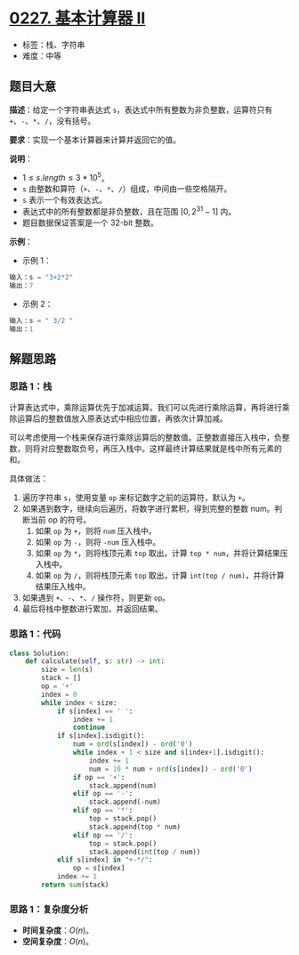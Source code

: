 # [0227. 基本计算器 II](https://leetcode.cn/problems/basic-calculator-ii/)

- 标签：栈、字符串
- 难度：中等

## 题目大意

**描述**：给定一个字符串表达式 `s`，表达式中所有整数为非负整数，运算符只有 `+`、`-`、`*`、`/`，没有括号。

**要求**：实现一个基本计算器来计算并返回它的值。

**说明**：

- $1 \le s.length \le 3 * 10^5$。
- `s` 由整数和算符（`+`、`-`、`*`、`/`）组成，中间由一些空格隔开。
- `s` 表示一个有效表达式。
- 表达式中的所有整数都是非负整数，且在范围 $[0, 2^{31} - 1]$ 内。
- 题目数据保证答案是一个 32-bit 整数。

**示例**：

- 示例 1：

```python
输入：s = "3+2*2"
输出：7
```

- 示例 2：

```python
输入：s = " 3/2 "
输出：1
```

## 解题思路

### 思路 1：栈

计算表达式中，乘除运算优先于加减运算。我们可以先进行乘除运算，再将进行乘除运算后的整数值放入原表达式中相应位置，再依次计算加减。

可以考虑使用一个栈来保存进行乘除运算后的整数值。正整数直接压入栈中，负整数，则将对应整数取负号，再压入栈中。这样最终计算结果就是栈中所有元素的和。

具体做法：

1. 遍历字符串 `s`，使用变量 `op` 来标记数字之前的运算符，默认为 `+`。
2. 如果遇到数字，继续向后遍历，将数字进行累积，得到完整的整数 num。判断当前 op 的符号。
   1. 如果 `op` 为 `+`，则将 `num` 压入栈中。
   2. 如果 `op` 为 `-`，则将 `-num` 压入栈中。
   3. 如果 `op` 为 `*`，则将栈顶元素 `top` 取出，计算 `top * num`，并将计算结果压入栈中。
   4. 如果 `op` 为 `/`，则将栈顶元素 `top` 取出，计算 `int(top / num)`，并将计算结果压入栈中。
3. 如果遇到 `+`、`-`、`*`、`/` 操作符，则更新 `op`。
4. 最后将栈中整数进行累加，并返回结果。

### 思路 1：代码

```python
class Solution:
    def calculate(self, s: str) -> int:
        size = len(s)
        stack = []
        op = '+'
        index = 0
        while index < size:
            if s[index] == ' ':
                index += 1
                continue
            if s[index].isdigit():
                num = ord(s[index]) - ord('0')
                while index + 1 < size and s[index+1].isdigit():
                    index += 1
                    num = 10 * num + ord(s[index]) - ord('0')
                if op == '+':
                    stack.append(num)
                elif op == '-':
                    stack.append(-num)
                elif op == '*':
                    top = stack.pop()
                    stack.append(top * num)
                elif op == '/':
                    top = stack.pop()
                    stack.append(int(top / num))
            elif s[index] in "+-*/":
                op = s[index]
            index += 1
        return sum(stack)
```

### 思路 1：复杂度分析

- **时间复杂度**：$O(n)$。
- **空间复杂度**：$O(n)$。

